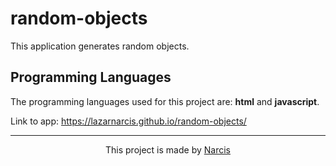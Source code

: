 # random-objects

This application generates random objects.

## Programming Languages

The programming languages used for this project are: <b>html</b> and <b>javascript</b>.

Link to app: https://lazarnarcis.github.io/random-objects/

<hr>

<p align="center">This project is made by <a href="https://lazarnarcis.github.io">Narcis</a></p>